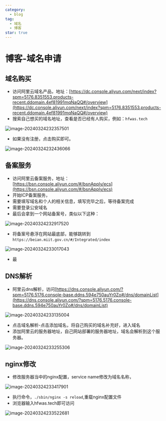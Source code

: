 ```yaml
---
category:
  - blog
tag:
  - 域名
  - 博客
star: true
---
```

#  博客-域名申请

## 域名购买

- 访问阿里云域名产品，地址：[https://dc.console.aliyun.com/next/index?spm=5176.8351553.products-recent.ddomain.4ef81991mqNaQQ#/overview](https://dc.console.aliyun.com/next/index?spm=5176.8351553.products-recent.ddomain.4ef81991mqNaQQ#/overview)
- 搜索自己想买的域名地址，查看是否已经有人购买，例如：`hfwas.tech`

![image-20240324232357501](./images/image-20240324232357501.png)

- 如果没有注册，点击购买即可。

![image-20240324232436066](./images/image-20240324232436066.png)

## 备案服务

- 访问阿里云备案服务，地址：[https://bsn.console.aliyun.com/#/bsnApply/ecs](https://bsn.console.aliyun.com/#/bsnApply/ecs)
- 开始ICP备案服务，
- 需要填写域名和个人的相关信息，填写完毕之后，等待备案完成
- 需要登录公安域名
- 最后会拿到一个网站备案号，类似以下这种：

![image-20240324232917520](./images/image-20240324232917520.png)

- 将备案号悬浮在网站最底部，能够跳转到`https://beian.miit.gov.cn/#/Integrated/index`

![image-20240324233017043](./images/image-20240324233017043.png)

- 最

## DNS解析

- 阿里云dns解析，访问[https://dns.console.aliyun.com/?spm=5176.5176.console-base.ddns.594e750auYr0Zo#/dns/domainList](https://dns.console.aliyun.com/?spm=5176.5176.console-base.ddns.594e750auYr0Zo#/dns/domainList)

![image-20240324233135004](./images/image-20240324233135004.png)

- 点击域名解析-点击添加域名，将自己购买的域名补充好，进入域名
- 添加阿里云的服务器地址，自己网站部署的服务器地址，域名会解析到这个服务器。

![image-20240324233255306](./images/image-20240324233255306.png)

## nginx修改

- 修改服务器当中的nginx配置，service name修改为域名名称，

![image-20240324233417901](./images/image-20240324233417901.png)

- 执行命令，`./sbin/nginx -s reload`,重载nginx配置文件
- 浏览器输入hfwas.tech即可访问

![image-20240324233522681](./images/image-20240324233522681.png)
